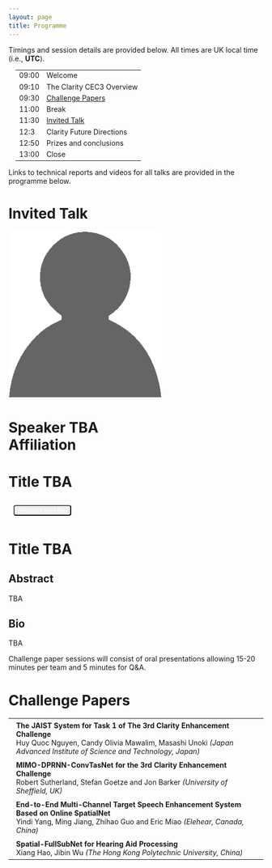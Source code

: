 ```yaml
---
layout: page
title: Programme
---
```


Timings and session details are provided below. All times are UK local time (i.e., <b>UTC</b>).

<div class="panel panel-default">
<div class="panel-body">

<div class="card  m-3">

<div class="card-body">

<table style="margin-left: 1em;">
<tbody>
<tr><td>09:00</td><td>Welcome</td></tr>
<tr><td>09:10</td><td>The Clarity CEC3 Overview</td></tr>
<tr><td>09:30</td><td><span class="bold"><a href="#session1">Challenge Papers</a></span></td></tr>
<tr><td>11:00</td><td>Break</td></tr>
<tr><td>11:30</td><td><a href="#keynote">Invited Talk</a></td></tr>
<tr><td>12:3</td><td>Clarity Future Directions </td></tr>
<tr><td>12:50</td><td>Prizes and conclusions </td></tr>
<tr><td>13:00</td><td>Close</td></tr>

</tbody>
</table>
</div>
</div>

Links to technical reports and videos for all talks are provided in the programme below.

<h1>Invited Talk</h1>

<div class="card m-3 mt-4">
  <a name="keynote"></a>

<div class="card-header">
<div class="row align-items-center">

<div class="col-sm-2">
<img src="./assets/images/avatar.png" alt="Speaker" class="float-left rounded-circle" style="width:60%; height:60%;" />
</div>

<div class="col-sm-2">
<h1 class="lead">Speaker TBA <div class="text-muted">Affiliation</div> </h1>
</div>

<div class="col-sm-4">

<h1>Title TBA</h1>

<button class="btn btn-primary" style="color:white; margin: 10px; border-radius: 4px;" type="button" data-toggle="collapse" data-target="#collapseAbstractSmeds" aria-expanded="false" aria-controls="collapseAbstractSmeds">
    Abstract and Bio

  </button>

</div>
</div>
</div>

<!---------------------------------------------------->
<div class="collapse" id="collapseAbstractSmeds">

<div class="card-body">
<h1 class="card-title">Title TBA</h1>

<h2>Abstract</h2>

TBA

<h2>Bio</h2>

TBA

</div>
</div>
<!---------------------------------------------------->

</div>
</div>

<a name="session1"></a>

Challenge paper sessions will consist of oral presentations allowing 15-20 minutes per team and 5 minutes for Q&A.

<h1>Challenge Papers</h1>

<div class="card  m-3">
<div class="card-body">

<table>
<tbody>

<!--<div style="margin-bottom: 1em;">Session chair: <i>TBC</i></div>-->

<tr><td valign="top" style="margin-right: 5em; padding: 5px;"></td>
<td style="padding: 5px;"><b> The JAIST System for Task 1 of The 3rd Clarity Enhancement Challenge  </b><br /> <span class="author">Huy Quoc Nguyen, Candy Olivia Mawalim, Masashi Unoki</span> <i>(Japan Advanced Institute of Science and Technology, Japan)</i></td>
</tr>

<tr><td valign="top" style="margin-right: 5em; padding: 5px;"></td>
<td style="padding: 5px;"><b> MIMO-DPRNN-ConvTasNet for the 3rd Clarity Enhancement Challenge  </b><br /> <span class="author">Robert Sutherland, Stefan Goetze and Jon Barker</span> <i>(University of Sheffield, UK)</i></td>
</tr>

<tr><td valign="top" style="margin-right: 5em; padding: 5px;"></td>
<td style="padding: 5px;"><b> End-to-End Multi-Channel Target Speech Enhancement System Based on Online SpatialNet  </b><br /> <span class="author">Yindi Yang, Ming Jiang, Zhihao Guo and Eric Miao</span> <i>(Elehear, Canada, China)</i></td>
</tr>

<tr><td valign="top" style="margin-right: 5em; padding: 5px;"></td>
<td style="padding: 5px;"><b> Spatial-FullSubNet for Hearing Aid Processing  </b><br /> <span class="author">Xiang Hao, Jibin Wu</span> <i>(The Hong Kong Polytechnic University, China)</i></td>
</tr>

</tbody>
</table>

</div>
</div>

</div>
